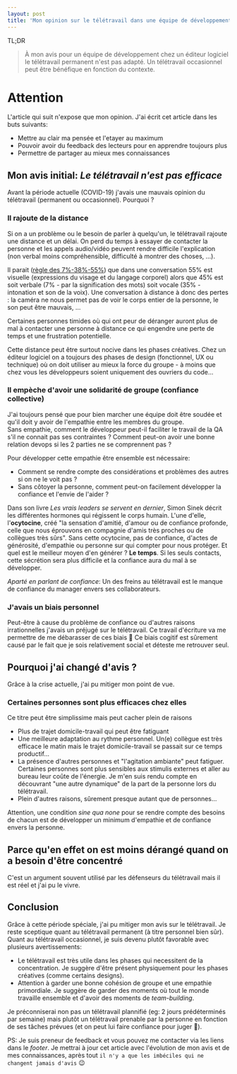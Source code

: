 ```yaml
---
layout: post
title: 'Mon opinion sur le télétravail dans une équipe de développement d''un éditeur logiciel'
---
```


TL;DR
> À mon avis pour un équipe de développement chez un éditeur logiciel le télétravail permanent n'est pas adapté. Un télétravail occasionnel peut être bénéfique en fonction du contexte.

# Attention
L'article qui suit n'expose que mon opinion. J'ai écrit cet article dans les buts suivants: 
* Mettre au clair ma pensée et l'etayer au maximum
* Pouvoir avoir du feedback des lecteurs pour en apprendre toujours plus
* Permettre de partager au mieux mes connaissances

## Mon avis initial: _Le télétravail n'est pas efficace_
Avant la période actuelle (COVID-19) j'avais une mauvais opinion du télétravail (permanent ou occasionnel). Pourquoi ? 

### Il rajoute de la distance

Si on a un problème ou le besoin de parler à quelqu'un, le télétravail rajoute une distance et un délai. On perd du temps à essayer de contacter la personne et les appels audio/vidéo peuvent rendre difficile l'explication (non verbal moins compréhensible, difficulté à montrer des choses, ...).  

Il parait ([règle des 7%-38%-55%](https://fr.wikipedia.org/wiki/Albert_Mehrabian)) que dans une conversation 55% est visuelle (expressions du visage et du langage corporel) alors que 45% est soit verbale (7% - par la signification des mots) soit vocale (35% - intonation et son de la voix). Une conversation à distance à donc des pertes : la caméra ne nous permet pas de voir le corps entier de la personne, le son peut être mauvais, ...

Certaines personnes timides où qui ont peur de déranger auront plus de mal à contacter une personne à distance ce qui engendre une perte de temps et une frustration potentielle.

Cette distance peut être surtout nocive dans les phases créatives. Chez un éditeur logiciel on a toujours des phases de design (fonctionnel, UX ou technique) où on doit utiliser au mieux la force du groupe - à moins que chez vous les développeurs soient uniquement des ouvriers du code...

### Il empèche d'avoir une solidarité de groupe (confiance collective)
J'ai toujours pensé que pour bien marcher une équipe doit être soudée et qu'il doit y avoir de l'empathie entre les membres du groupe.   
Sans empathie, comment le développeur peut-il faciliter le travail de la QA s'il ne connait pas ses contraintes ? Comment peut-on avoir une bonne relation devops si les 2 parties ne se comprennent pas ?

Pour développer cette empathie être ensemble est nécessaire: 
* Comment se rendre compte des considérations et problèmes des autres si on ne le voit pas ? 
* Sans côtoyer la personne, comment peut-on facilement développer la confiance et l'envie de l'aider ? 

Dans son livre _Les vrais leaders se servent en dernier_, Simon Sinek décrit les différentes hormones qui régissent le corps humain. L'une d'elle, l'**ocytocine**, créé "la sensation d'amitié, d'amour ou de confiance profonde, celle que nous éprouvons en compagnie d'amis très proches ou de collègues très sûrs". Sans cette ocytocine, pas de confiance, d'actes de générosité, d'empathie ou personne sur qui compter pour nous protéger. Et quel est le meilleur moyen d'en générer ? **Le temps**. Si les seuls contacts, cette sécrétion sera plus difficile et la confiance aura du mal à se développer. 

_Aparté en parlant de confiance_: Un des freins au télétravail est le manque de confiance du manager envers ses collaborateurs.

### J'avais un biais personnel
Peut-être à cause du problème de confiance ou d'autres raisons irrationnelles j'avais un préjugé sur le télétravail. Ce travail d'écriture va me permettre de me débarasser de ces biais :slightly_smiling_face:
Ce biais cogitif est sûrement causé par le fait que je sois relativement social et déteste me retrouver seul.

## Pourquoi j'ai changé d'avis ? 
Grâce à la crise actuelle, j'ai pu mitiger mon point de vue.

### Certaines personnes sont plus efficaces chez elles
Ce titre peut être simplissime mais peut cacher plein de raisons
* Plus de trajet domicile-travail qui peut être fatiguant
* Une meilleure adaptation au rythme personnel. Un(e) collègue est très efficace le matin mais le trajet domicile-travail se passait sur ce temps productif... 
* La présence d'autres personnes et "l'agitation ambiante" peut fatiguer. Certaines personnes sont plus sensibles aux stimulis externes et aller au bureau leur coûte de l'énergie. Je m'en suis rendu compte en découvrant "une autre dynamique" de la part de la personne lors du télétravail.
* Plein d'autres raisons, sûrement presque autant que de personnes...

Attention, une condition _sine qua none_ pour se rendre compte des besoins de chacun est de développer un minimum d'empathie et de confiance envers la personne.

## Parce qu'en effet on est moins dérangé quand on a besoin d'être concentré
C'est un argument souvent utilisé par les défenseurs du télétravail mais il est réel et j'ai pu le vivre.

## Conclusion
Grâce à cette période spéciale, j'ai pu mitiger mon avis sur le télétravail. Je reste sceptique quant au télétravail permanent (à titre personnel bien sûr). 
Quant au télétravail occasionnel, je suis devenu plutôt favorable avec plusieurs avertissements:
* Le télétravail est très utile dans les phases qui necessitent de la concentration. Je suggère d'être présent physiquement pour les phases créatives (comme certains designs).
* Attention à garder une bonne cohésion de groupe et une empathie primordiale. Je suggère de garder des moments où tout le monde travaille ensemble et d'avoir des moments de _team-building_.

Je préconniserai non pas un télétravail plannifié (eg: 2 jours prédéterminés par semaine) mais plutôt un télétravail prenable par la personne en fonction de ses tâches prévues (et on peut lui faire confiance pour juger :slightly_smiling_face:). 

PS: Je suis preneur de feedback et vous pouvez me contacter via les liens dans le _footer_. Je mettrai à jour cet article avec l'évolution de mon avis et de mes connaissances, après tout `il n'y a que les imbéciles qui ne changent jamais d'avis` :wink: